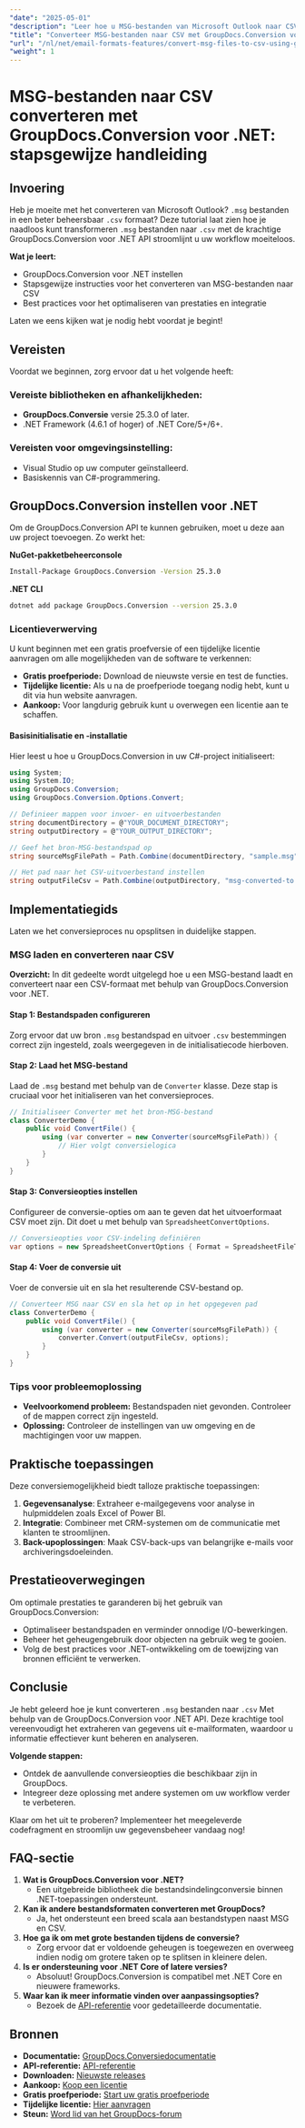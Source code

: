 ```yaml
---
"date": "2025-05-01"
"description": "Leer hoe u MSG-bestanden van Microsoft Outlook naar CSV-formaat converteert met GroupDocs.Conversion voor .NET. Deze handleiding biedt stapsgewijze instructies, aanbevolen procedures en integratietips."
"title": "Converteer MSG-bestanden naar CSV met GroupDocs.Conversion voor .NET&#58; stapsgewijze handleiding"
"url": "/nl/net/email-formats-features/convert-msg-files-to-csv-using-groupdocs-conversion-for-net/"
"weight": 1
---
```


# MSG-bestanden naar CSV converteren met GroupDocs.Conversion voor .NET: stapsgewijze handleiding

## Invoering

Heb je moeite met het converteren van Microsoft Outlook? `.msg` bestanden in een beter beheersbaar `.csv` formaat? Deze tutorial laat zien hoe je naadloos kunt transformeren `.msg` bestanden naar `.csv` met de krachtige GroupDocs.Conversion voor .NET API stroomlijnt u uw workflow moeiteloos.

**Wat je leert:**
- GroupDocs.Conversion voor .NET instellen
- Stapsgewijze instructies voor het converteren van MSG-bestanden naar CSV
- Best practices voor het optimaliseren van prestaties en integratie

Laten we eens kijken wat je nodig hebt voordat je begint!

## Vereisten

Voordat we beginnen, zorg ervoor dat u het volgende heeft:

### Vereiste bibliotheken en afhankelijkheden:
- **GroupDocs.Conversie** versie 25.3.0 of later.
- .NET Framework (4.6.1 of hoger) of .NET Core/5+/6+.

### Vereisten voor omgevingsinstelling:
- Visual Studio op uw computer geïnstalleerd.
- Basiskennis van C#-programmering.

## GroupDocs.Conversion instellen voor .NET

Om de GroupDocs.Conversion API te kunnen gebruiken, moet u deze aan uw project toevoegen. Zo werkt het:

**NuGet-pakketbeheerconsole**
```bash
Install-Package GroupDocs.Conversion -Version 25.3.0
```

**.NET CLI**
```bash
dotnet add package GroupDocs.Conversion --version 25.3.0
```

### Licentieverwerving

U kunt beginnen met een gratis proefversie of een tijdelijke licentie aanvragen om alle mogelijkheden van de software te verkennen:

- **Gratis proefperiode:** Download de nieuwste versie en test de functies.
- **Tijdelijke licentie:** Als u na de proefperiode toegang nodig hebt, kunt u dit via hun website aanvragen.
- **Aankoop:** Voor langdurig gebruik kunt u overwegen een licentie aan te schaffen.

#### Basisinitialisatie en -installatie

Hier leest u hoe u GroupDocs.Conversion in uw C#-project initialiseert:

```csharp
using System;
using System.IO;
using GroupDocs.Conversion;
using GroupDocs.Conversion.Options.Convert;

// Definieer mappen voor invoer- en uitvoerbestanden
string documentDirectory = @"YOUR_DOCUMENT_DIRECTORY";
string outputDirectory = @"YOUR_OUTPUT_DIRECTORY";

// Geef het bron-MSG-bestandspad op
string sourceMsgFilePath = Path.Combine(documentDirectory, "sample.msg");

// Het pad naar het CSV-uitvoerbestand instellen
string outputFileCsv = Path.Combine(outputDirectory, "msg-converted-to.csv");
```

## Implementatiegids

Laten we het conversieproces nu opsplitsen in duidelijke stappen.

### MSG laden en converteren naar CSV

**Overzicht:** In dit gedeelte wordt uitgelegd hoe u een MSG-bestand laadt en converteert naar een CSV-formaat met behulp van GroupDocs.Conversion voor .NET.

#### Stap 1: Bestandspaden configureren
Zorg ervoor dat uw bron `.msg` bestandspad en uitvoer `.csv` bestemmingen correct zijn ingesteld, zoals weergegeven in de initialisatiecode hierboven.

#### Stap 2: Laad het MSG-bestand

Laad de `.msg` bestand met behulp van de `Converter` klasse. Deze stap is cruciaal voor het initialiseren van het conversieproces.

```csharp
// Initialiseer Converter met het bron-MSG-bestand
class ConverterDemo {
    public void ConvertFile() {
        using (var converter = new Converter(sourceMsgFilePath)) {
            // Hier volgt conversielogica
        }
    }
}
```

#### Stap 3: Conversieopties instellen
Configureer de conversie-opties om aan te geven dat het uitvoerformaat CSV moet zijn. Dit doet u met behulp van `SpreadsheetConvertOptions`.

```csharp
// Conversieopties voor CSV-indeling definiëren
var options = new SpreadsheetConvertOptions { Format = SpreadsheetFileType.Csv };
```

#### Stap 4: Voer de conversie uit
Voer de conversie uit en sla het resulterende CSV-bestand op.

```csharp
// Converteer MSG naar CSV en sla het op in het opgegeven pad
class ConverterDemo {
    public void ConvertFile() {
        using (var converter = new Converter(sourceMsgFilePath)) {
            converter.Convert(outputFileCsv, options);
        }
    }
}
```

### Tips voor probleemoplossing
- **Veelvoorkomend probleem:** Bestandspaden niet gevonden. Controleer of de mappen correct zijn ingesteld.
- **Oplossing:** Controleer de instellingen van uw omgeving en de machtigingen voor uw mappen.

## Praktische toepassingen

Deze conversiemogelijkheid biedt talloze praktische toepassingen:
1. **Gegevensanalyse**: Extraheer e-mailgegevens voor analyse in hulpmiddelen zoals Excel of Power BI.
2. **Integratie**: Combineer met CRM-systemen om de communicatie met klanten te stroomlijnen.
3. **Back-upoplossingen**: Maak CSV-back-ups van belangrijke e-mails voor archiveringsdoeleinden.

## Prestatieoverwegingen

Om optimale prestaties te garanderen bij het gebruik van GroupDocs.Conversion:
- Optimaliseer bestandspaden en verminder onnodige I/O-bewerkingen.
- Beheer het geheugengebruik door objecten na gebruik weg te gooien.
- Volg de best practices voor .NET-ontwikkeling om de toewijzing van bronnen efficiënt te verwerken.

## Conclusie

Je hebt geleerd hoe je kunt converteren `.msg` bestanden naar `.csv` Met behulp van de GroupDocs.Conversion voor .NET API. Deze krachtige tool vereenvoudigt het extraheren van gegevens uit e-mailformaten, waardoor u informatie effectiever kunt beheren en analyseren.

**Volgende stappen:**
- Ontdek de aanvullende conversieopties die beschikbaar zijn in GroupDocs.
- Integreer deze oplossing met andere systemen om uw workflow verder te verbeteren.

Klaar om het uit te proberen? Implementeer het meegeleverde codefragment en stroomlijn uw gegevensbeheer vandaag nog!

## FAQ-sectie

1. **Wat is GroupDocs.Conversion voor .NET?**
   - Een uitgebreide bibliotheek die bestandsindelingconversie binnen .NET-toepassingen ondersteunt.
2. **Kan ik andere bestandsformaten converteren met GroupDocs?**
   - Ja, het ondersteunt een breed scala aan bestandstypen naast MSG en CSV.
3. **Hoe ga ik om met grote bestanden tijdens de conversie?**
   - Zorg ervoor dat er voldoende geheugen is toegewezen en overweeg indien nodig om grotere taken op te splitsen in kleinere delen.
4. **Is er ondersteuning voor .NET Core of latere versies?**
   - Absoluut! GroupDocs.Conversion is compatibel met .NET Core en nieuwere frameworks.
5. **Waar kan ik meer informatie vinden over aanpassingsopties?**
   - Bezoek de [API-referentie](https://reference.groupdocs.com/conversion/net/) voor gedetailleerde documentatie.

## Bronnen
- **Documentatie:** [GroupDocs.Conversiedocumentatie](https://docs.groupdocs.com/conversion/net/)
- **API-referentie:** [API-referentie](https://reference.groupdocs.com/conversion/net/)
- **Downloaden:** [Nieuwste releases](https://releases.groupdocs.com/conversion/net/)
- **Aankoop:** [Koop een licentie](https://purchase.groupdocs.com/buy)
- **Gratis proefperiode:** [Start uw gratis proefperiode](https://releases.groupdocs.com/conversion/net/)
- **Tijdelijke licentie:** [Hier aanvragen](https://purchase.groupdocs.com/temporary-license/)
- **Steun:** [Word lid van het GroupDocs-forum](https://forum.groupdocs.com/c/conversion/10)